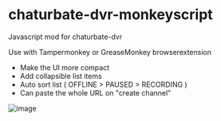 # chaturbate-dvr-monkeyscript
Javascript mod for chaturbate-dvr

Use with Tampermonkey or GreaseMonkey browserextension

* Make the UI more compact
* Add collapsible list items
* Auto sort list ( OFFLINE > PAUSED > RECORDING )
* Can paste the whole URL on "create channel"


![image](https://github.com/user-attachments/assets/17d95ee2-2c3a-4a8b-aa77-5d778c98da94)
